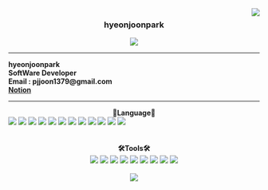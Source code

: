 <img align="right" src="https://github-readme-stats.vercel.app/api?username=hyeonjoonpark">
  <div align="center">

  ### <b> hyeonjoonpark </b> 


<a href="https://github.com/hyeonjoonpark"></a>
  <a href="https://www.instagram.com/jjoon1379/"><img src="https://img.shields.io/badge/Instagram-FF0080?style=flat-round&logo=instagram&logoColor=white"/>
</a>
</div>

---

<div align="left">
  <b>hyeonjoonpark<br>SoftWare Developer</b><br>
  <b>Email : pjjoon1379@gmail.com</b><br>
  <b><a href="https://www.notion.so/4eda0ae435f348428da1d2ecd81022ad">Notion</a></b>
</div>

---

<div align="left">
<div align="center"> 
<b>📖Language📖</b>
</div>
<div>
  <img src="https://img.shields.io/badge/C-00daf2?style=for-the-badge&logo=C&logoColor=white">
  <img src="https://img.shields.io/badge/html5-E34F26?style=for-the-badge&logo=html5&logoColor=white">
  <img src="https://img.shields.io/badge/css3-ff00ff?style=for-the-badge&logo=css3&logoColor=white">
  <img src="https://img.shields.io/badge/Javascript-e4e94f?style=for-the-badge&logo=javascript&logoColor=white">
  <img src="https://img.shields.io/badge/Node.js-02a100?style=for-the-badge&logo=node.js&logoColor=white">
  <img src="https://img.shields.io/badge/Oracle-d3a102?style=for-the-badge&logo=oracle&logoColor=white">
  <img src="https://img.shields.io/badge/Java-007396?style=for-the-badge&logo=java&logoColor=white">
  <img src="https://img.shields.io/badge/spring-6DB33F?style=for-the-badge&logo=spring&logoColor=white"> 
  <img src="https://img.shields.io/badge/express-000000?style=for-the-badge&logo=express&logoColor=white">
  <img src="https://img.shields.io/badge/R-ffffff?style=for-the-badge&logo=r&logoColor=black">
  <img src="https://img.shields.io/badge/Dart-09ff23?style=for-the-badge&logo=dart&logoColor=black" style="color:black;">
  <img src="https://img.shields.io/badge/MySQL-ac4534?style=for-the-badge&logo=mysql&logoColor=black">
  <br>
  
<div align="center">
  <br><br>
<b>🛠Tools🛠</b>
  </div>
  <div align="center">
<img src="https://img.shields.io/badge/Visual Studio code-24acf2?style=flat-round&logo=visualstudiocode&logoColor=white"/>
<img src="https://img.shields.io/badge/IntelliJ-darkblue?style=flat-round&logo=intelliJ&logoColor=white"/>
<img src="https://img.shields.io/badge/Android Studio-24acf2?style=flat-round&logo=androidstudio&logoColor=white"/>
<img src="https://img.shields.io/badge/Google colab-163264?style=flat-round&logo=googlecolab&logoColor=white"/>
<img src="https://img.shields.io/badge/Pycharm-aa34f4?style=flat-round&logo=pycharm&logoColor=white"/>
<img src="https://img.shields.io/badge/Jupyter notebook-bb2345?style=flat-round&logo=jupyternotebook&logoColor=white"/>
<img src="https://img.shields.io/badge/Git-orange?style=flat-round&logo=Git&logoColor=white"/>
<img src="https://img.shields.io/badge/Github-black?style=flat-round&logo=Github&logoColor=white"/>
<img src="https://img.shields.io/badge/linux-red?style=flat-round&logo=linux&logoColor=black"> 
  </div>
  </div>
</div>
<br>
<div align="center">
  <img src="https://github-readme-stats.vercel.app/api/top-langs/?username=hyeonjoonpark&layout=compact&theme=onedark"/> 
</div>
</div>
